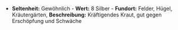  - **Seltenheit:** Gewöhnlich - **Wert:** 8 Silber - **Fundort:** Felder, Hügel, Kräutergärten, **Beschreibung:** Kräftigendes Kraut, gut gegen Erschöpfung und Schwäche